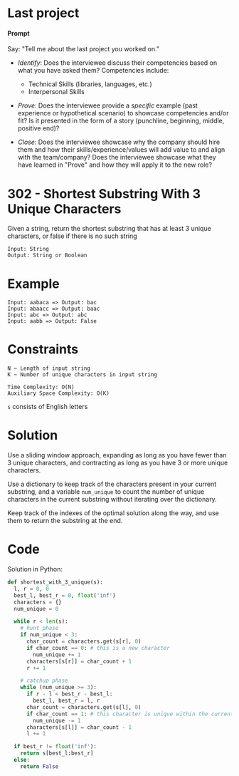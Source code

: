 # Last project

#### Prompt

Say: "Tell me about the last project you worked on."

- *Identify*: Does the interviewee discuss their competencies based on what you have asked them? Competencies include:
   - Technical Skills (libraries, languages, etc.)
   - Interpersonal Skills  


- *Prove*: Does the interviewee provide a _specific_ example (past experience or hypothetical scenario)  to showcase competencies and/or fit? Is it presented in the form of a story (punchline, beginning, middle, positive end)?


- *Close*: Does the interviewee showcase why the company should hire them and how their skills/experience/values will add value to and align with the team/company? Does the interviewee showcase what they have learned in "Prove" and how they will apply it to the new role?

# 302 - Shortest Substring With 3 Unique Characters

Given a string, return the shortest substring that has at least 3 unique
characters, or false if there is no such string

```
Input: String
Output: String or Boolean
```

# Example
```
Input: aabaca => Output: bac
Input: abaacc => Output: baac
Input: abc => Output: abc
Input: aabb => Output: False
```

# Constraints
```
N ~ Length of input string
K ~ Number of unique characters in input string

Time Complexity: O(N)
Auxiliary Space Complexity: O(K)
```

`s` consists of English letters

# Solution
Use a sliding window approach, expanding as long as you have fewer than 3 unique characters, and contracting as long as you have 3 or more unique characters.

Use a dictionary to keep track of the characters present in your current substring, and a variable `num_unique` to count the number of unique characters in the current substring without iterating over the dictionary.

Keep track of the indexes of the optimal solution along the way, and use them to return the substring at the end.

# Code
Solution in Python:

```python
def shortest_with_3_unique(s):
  l, r = 0, 0
  best_l, best_r = 0, float('inf')
  characters = {}
  num_unique = 0

  while r < len(s):
    # hunt phase
    if num_unique < 3:
      char_count = characters.get(s[r], 0)
      if char_count == 0: # this is a new character
        num_unique += 1
      characters[s[r]] = char_count + 1
      r += 1

    # catchup phase
    while (num_unique >= 3):
      if r - l < best_r - best_l:
        best_l, best_r = l, r
      char_count = characters.get(s[l], 0)
      if char_count == 1: # this character is unique within the current substring
        num_unique -= 1
      characters[s[l]] = char_count - 1
      l += 1

  if best_r != float('inf'):
    return s[best_l:best_r]
  else:
    return False
```
